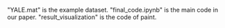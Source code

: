 "YALE.mat" is the example dataset.
"final_code.ipynb" is the main code in our paper.
"result_visualization" is the code of paint.
